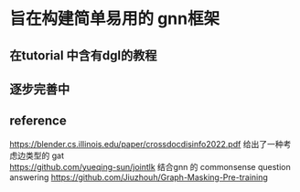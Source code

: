 # 旨在构建简单易用的 gnn框架

## 在tutorial 中含有dgl的教程

## 逐步完善中


## reference
https://blender.cs.illinois.edu/paper/crossdocdisinfo2022.pdf 给出了一种考虑边类型的 gat   
https://github.com/yueqing-sun/jointlk 结合gnn 的 commonsense question answering
https://github.com/Jiuzhouh/Graph-Masking-Pre-training 
